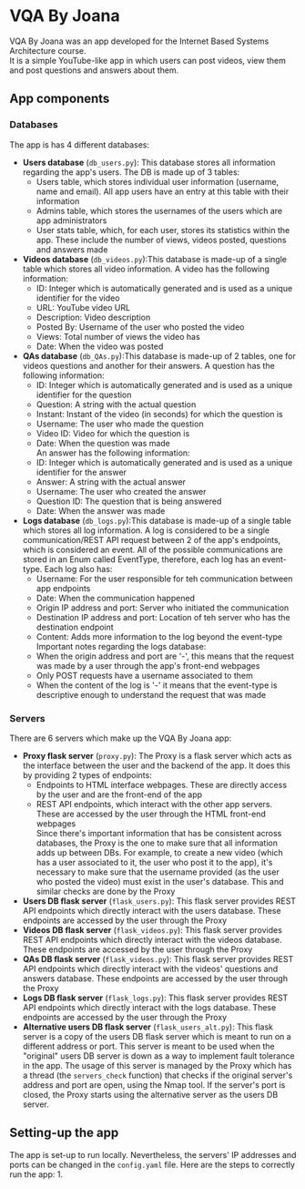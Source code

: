 # VQA By Joana
VQA By Joana was an app developed for the Internet Based Systems Architecture course.  
It is a simple YouTube-like app in which users can post videos, view them and post questions and answers about them.

## App components
### Databases
The app is has 4 different databases:
* **Users database** (```db_users.py```): This database stores all information regarding the app's users. The DB is made up of 3 tables:
    * Users table, which stores individual user information (username, name and email). All app users have an entry at this table with their information
    * Admins table, which stores the usernames of the users which are app administrators
    * User stats table, which, for each user, stores its statistics within the app. These include the number of views, videos posted, questions and answers made
* **Videos database** (```db_videos.py```):This database is made-up of a single table which stores all video information.
A video has the following information:
    * ID: Integer which is automatically generated and is used as a unique identifier for the video
    * URL: YouTube video URL
    * Description: Video description
    * Posted By: Username of the user who posted the video
    * Views: Total number of views the video has
    * Date: When the video was posted
* **QAs database** (```db_QAs.py```):This database is made-up of 2 tables, one for videos questions and another for their answers. 
A question has the following information:
    * ID: Integer which is automatically generated and is used as a unique identifier for the question
    * Question: A string with the actual question
    * Instant: Instant of the video (in seconds) for which the question is
    * Username: The user who made the question
    * Video ID: Video for which the question is
    * Date: When the question was made\
An answer has the following information:
    * ID: Integer which is automatically generated and is used as a unique identifier for the answer
    * Answer: A string with the actual answer
    * Username: The user who created the answer
    * Question ID: The question that is being answered
    * Date: When the answer was made
* **Logs database** (```db_logs.py```):This database is made-up of a single table which stores all log information. A log is considered to be a single communication/REST API request between 2 of the app's endpoints, which is considered an event. All of the possible communications are stored in an Enum called EventType, therefore, each log has an event-type. Each log also has:
    * Username: For the user responsible for teh communication between app endpoints
    * Date: When the communication happened
    * Origin IP address and port: Server who initiated the communication
    * Destination IP address and port: Location of teh server who has the destination endpoint
    * Content: Adds more information to the log beyond the event-type\
Important notes regarding the logs database:
    * When the origin address and port are '-', this means that the request was made by a user through the app's front-end webpages
    * Only POST requests have a username associated to them
    * When the content of the log is '-' it means that the event-type is descriptive enough to understand the request that was made


### Servers
There are 6 servers which make up the VQA By Joana app:
* **Proxy flask server** (```proxy.py```): The Proxy is a flask server which acts as the interface between the user and the backend of the app. It does this by providing 2 types of endpoints:
    * Endpoints to HTML interface webpages. These are directly access by the user and are the front-end of the app
    * REST API endpoints, which interact with the other app servers. These are accessed by the user through the HTML front-end webpages  
Since there's important information that has be consistent across databases, the Proxy is the one to make sure that all information adds up between DBs. For example, to create a new video (which has a user associated to it, the user who post it to the app), it's necessary to make sure that the username provided (as the user who posted the video) must exist in the user's database. This and similar checks are done by the Proxy
* **Users DB flask server** (```flask_users.py```): This flask server provides REST API endpoints which directly interact with the users database. These endpoints are accessed by the user through the Proxy
* **Videos DB flask server** (```flask_videos.py```): This flask server provides REST API endpoints which directly interact with the videos database. These endpoints are accessed by the user through the Proxy
* **QAs DB flask server** (```flask_videos.py```): This flask server provides REST API endpoints which directly interact with the videos' questions and answers database. These endpoints are accessed by the user through the Proxy
* **Logs DB flask server** (```flask_logs.py```): This flask server provides REST API endpoints which directly interact with the logs database. These endpoints are accessed by the user through the Proxy
* **Alternative users DB flask server** (```flask_users_alt.py```): This flask server is a copy of the users DB flask server which is meant to run on a different address or port. This server is meant to be used when the "original" users DB server is down as a way to implement fault tolerance in the app. The usage of this server is managed by the Proxy which has a thread (the ```servers_check``` function) that checks if the original server's address and port are open, using the Nmap tool. If the server's port is closed, the Proxy starts using the alternative server as the users DB server.

## Setting-up the app
The app is set-up to run locally. Nevertheless, the servers' IP addresses and ports can be changed in the ```config.yaml``` file.
Here are the steps to correctly run the app:
1. 
